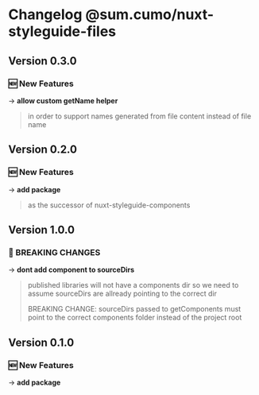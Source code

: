 # Changelog @sum.cumo/nuxt-styleguide-files

## Version 0.3.0

### 🆕  New Features

→ **allow custom getName helper**
> in order to support names generated from file content instead of file name
> 
> 


## Version 0.2.0

### 🆕  New Features

→ **add package**
> as the successor of nuxt-styleguide-components
> 
> 


## Version 1.0.0

### 🚀  BREAKING CHANGES

→ **dont add component to sourceDirs**
> published libraries will not have a components dir so we
> need to assume sourceDirs are allready pointing to the correct dir
> 
> BREAKING CHANGE:
> sourceDirs passed to getComponents must point to the correct components folder
> instead of the project root


## Version 0.1.0

### 🆕  New Features

→ **add package**


